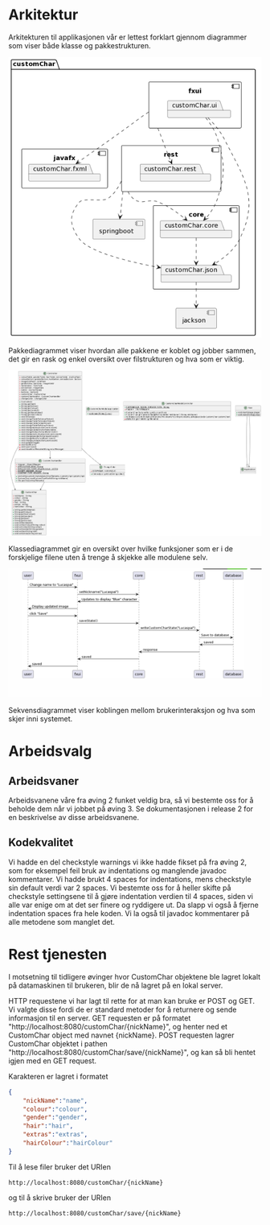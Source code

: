 # Arkitektur

Arkitekturen til applikasjonen vår er lettest forklart gjennom diagrammer som viser både klasse og pakkestrukturen.

![Pakkediagram](customCharPackageDiagram.png)

Pakkediagrammet viser hvordan alle pakkene er koblet og jobber sammen, det gir en rask og enkel oversikt over filstrukturen og hva som er viktig.

![Klassediagram](CustomCharClassDiagram.png)

Klassediagrammet gir en oversikt over hvilke funksjoner som er i de forskjelige filene uten å trenge å skjekke alle modulene selv.

![Sekvensdiagram](sekvensdiagram.png)

Sekvensdiagrammet viser koblingen mellom brukerinteraksjon og hva som skjer inni systemet.

# Arbeidsvalg

## Arbeidsvaner
Arbeidsvanene våre fra øving 2 funket veldig bra, så vi bestemte oss for å beholde dem når vi jobbet på øving 3. Se dokumentasjonen i release 2 for en beskrivelse av disse arbeidsvanene.

## Kodekvalitet
Vi hadde en del checkstyle warnings vi ikke hadde fikset på fra øving 2, som for eksempel feil bruk av indentations og manglende javadoc kommentarer. Vi hadde brukt 4 spaces for indentations, mens checkstyle sin default verdi var 2 spaces. Vi bestemte oss for å heller skifte på checkstyle settingsene til å gjøre indentation verdien til 4 spaces, siden vi alle var enige om at det ser finere og ryddigere ut. Da slapp vi også å fjerne indentation spaces fra hele koden. Vi la også til javadoc kommentarer på alle metodene som manglet det.

# Rest tjenesten
I motsetning til tidligere øvinger hvor CustomChar objektene ble lagret lokalt på datamaskinen til brukeren, blir de nå lagret på en lokal server.

HTTP requestene vi har lagt til rette for at man kan bruke er POST og GET. Vi valgte disse fordi de er standard metoder for å returnere og sende informasjon til en server. GET requesten er på formatet "http://localhost:8080/customChar/{nickName}", og henter ned et CustomChar object med navnet {nickName}. POST requesten lagrer CustomChar objektet i pathen "http://localhost:8080/customChar/save/{nickName}", og kan så bli hentet igjen med en GET request.

Karakteren er lagret i formatet
```json
{
    "nickName":"name",
    "colour":"colour",
    "gender":"gender",
    "hair":"hair",
    "extras":"extras",
    "hairColour":"hairColour"
}
```

Til å lese filer bruker det URIen 
```
http://localhost:8080/customChar/{nickName}
```

og til å skrive bruker der URIen 
```
http://localhost:8080/customChar/save/{nickName}
```